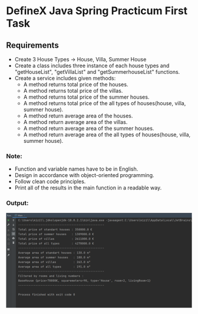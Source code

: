 # DefineX Java Spring Practicum First Task
## Requirements
- Create 3 House Types -> House, Villa, Summer House
- Create a class includes three instance of each house types and  "getHouseList", "getVillaList" and "getSummerhouseList" functions.
- Create a service includes given methods:
  - A method returns total price of the houses.
  - A method returns total price of the villas.
  - A method returns total price of the summer houses.
  - A method returns total price of the all types of houses(house, villa, summer house).
  - A method return average area of the houses.
  - A method return average area of the villas.
  - A method return average area of the summer houses.
  - A method return average area of the all types of houses(house, villa, summer house).
  
### Note:
- Function and variable names have to be in English.
- Design in accordance with object-oriented programming.
- Follow clean code principles.
- Print all of the results in the main function in a readable way.

### Output:
<img src="img/output.png"/>
